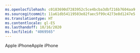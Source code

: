 ```yaml
---
ms.openlocfilehash: c0183690d7283952c5ce4bcba3dbf216b7604aa9
ms.sourcegitcommit: 11a61db54119503e82faec5f99c4273e8d1247e5
ms.translationtype: HT
ms.contentlocale: gl-ES
ms.lasthandoff: 10/16/2020
ms.locfileid: "4069565"
---
```

<span data-ttu-id="10e0b-101">Apple iPhone</span><span class="sxs-lookup"><span data-stu-id="10e0b-101">Apple iPhone</span></span>